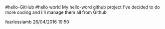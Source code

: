 #hello-GitHub #hello world
My hello-word github project
I've decided to do more coding and I'll manage them all from Github

fearlesslamb
26/04/2016 19:50
